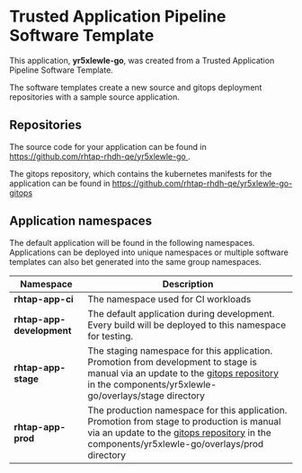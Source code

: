 # Trusted Application Pipeline Software Template

This application, **yr5xlewle-go**, was created from a Trusted Application Pipeline Software Template.

The software templates create a new source and gitops deployment repositories with a sample source application. 

## Repositories

The source code for your application can be found in [https://github.com/rhtap-rhdh-qe/yr5xlewle-go ](https://github.com/rhtap-rhdh-qe/yr5xlewle-go ).
 
The gitops repository, which contains the kubernetes manifests for the application can be found in 
[https://github.com/rhtap-rhdh-qe/yr5xlewle-go-gitops ](https://github.com/rhtap-rhdh-qe/yr5xlewle-go-gitops ) 

## Application namespaces 

The default application will be found in the following namespaces. Applications can be deployed into unique namespaces or multiple software templates can also bet generated into the same group namespaces.  

|  Namespace   |  Description   |  
| -------- | -------- |
| **rhtap-app-ci** | The namespace used for CI workloads |
| **rhtap-app-development** | The default application during development. Every build will be deployed to this namespace for testing. |
| **rhtap-app-stage** | The staging namespace for this application. Promotion from development to stage is manual via an update to the [gitops repository](https://github.com/rhtap-rhdh-qe/yr5xlewle-go-gitops ) in the components/yr5xlewle-go/overlays/stage directory |
| **rhtap-app-prod** | The production namespace for this application. Promotion from stage to production is manual via an update to the [gitops repository](https://github.com/rhtap-rhdh-qe/yr5xlewle-go-gitops ) in the components/yr5xlewle-go/overlays/prod directory |